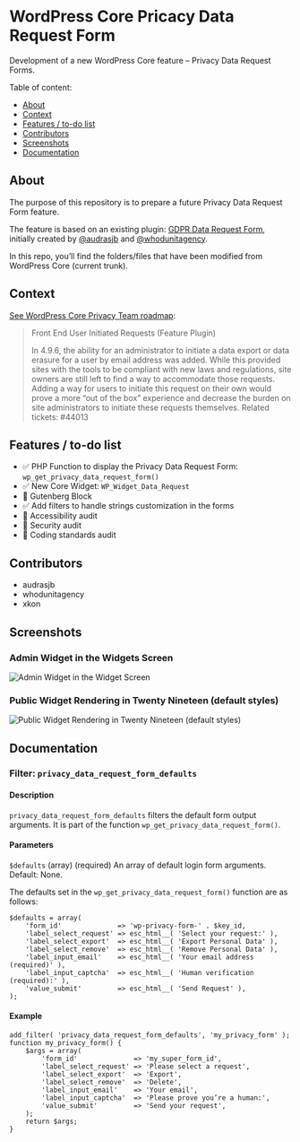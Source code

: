 # WordPress Core Pricacy Data Request Form

Development of a new WordPress Core feature – Privacy Data Request Forms.

Table of content:

- [About](https://github.com/audrasjb/wp-core-privacy-data-request-form#description)
- [Context](https://github.com/audrasjb/wp-core-privacy-data-request-form#context)
- [Features / to-do list](https://github.com/audrasjb/wp-core-privacy-data-request-form#features--to-do-list)
- [Contributors](https://github.com/audrasjb/wp-core-privacy-data-request-form#contributors)
- [Screenshots](https://github.com/audrasjb/wp-core-privacy-data-request-form#screenshots)
- [Documentation](https://github.com/audrasjb/wp-core-privacy-data-request-form#documentation)

## About

The purpose of this repository is to prepare a future Privacy Data Request Form feature.

The feature is based on an existing plugin: [GDPR Data Request Form](https://wordpress.org/plugins/gdpr-data-request-form/), initially created by [@audrasjb](https://profiles.wordpress.org/audrasjb) and [@whodunitagency](https://profiles.wordpress.org/whodunitagency/).

In this repo, you’ll find the folders/files that have been modified from WordPress Core (current trunk).

## Context

[See WordPress Core Privacy Team roadmap](https://make.wordpress.org/core/roadmap/privacy/):

> Front End User Initiated Requests (Feature Plugin)
> 
> In 4.9.6, the ability for an administrator to initiate a data export or data erasure for a user by email address was added. While this provided sites with the tools to be compliant with new laws and regulations, site owners are still left to find a way to accommodate those requests. Adding a way for users to initiate this request on their own would prove a more “out of the box” experience and decrease the burden on site administrators to initiate these requests themselves.
> Related tickets: #44013

## Features / to-do list

- ✅ PHP Function to display the Privacy Data Request Form: `wp_get_privacy_data_request_form()`
- ✅ New Core Widget: `WP_Widget_Data_Request`
- 🔲 Gutenberg Block
- ✅ Add filters to handle strings customization in the forms
- 🔲 Accessibility audit
- 🔲 Security audit
- 🔲 Coding standards audit

## Contributors

- audrasjb
- whodunitagency
- xkon

## Screenshots

### Admin Widget in the Widgets Screen

![Admin Widget in the Widget Screen](https://jeanbaptisteaudras.com/images/privacy-widget-admin.png)

### Public Widget Rendering in Twenty Nineteen (default styles)

![Public Widget Rendering in Twenty Nineteen (default styles)](https://jeanbaptisteaudras.com/images/privacy-widget-public.png)

## Documentation

### Filter: `privacy_data_request_form_defaults`

#### Description

`privacy_data_request_form_defaults` filters the default form output arguments. It is part of the function `wp_get_privacy_data_request_form()`.

#### Parameters

`$defaults` (array) (required) An array of default login form arguments. Default: None.

The defaults set in the `wp_get_privacy_data_request_form()` function are as follows:

	$defaults = array(
		'form_id'              => 'wp-privacy-form-' . $key_id,
		'label_select_request' => esc_html__( 'Select your request:' ),
		'label_select_export'  => esc_html__( 'Export Personal Data' ),
		'label_select_remove'  => esc_html__( 'Remove Personal Data' ),
		'label_input_email'    => esc_html__( 'Your email address (required)' ),
		'label_input_captcha'  => esc_html__( 'Human verification (required):' ),
		'value_submit'         => esc_html__( 'Send Request' ),
	);

#### Example

```
add_filter( 'privacy_data_request_form_defaults', 'my_privacy_form' );
function my_privacy_form() {
	$args = array(
		'form_id'              => 'my_super_form_id',
		'label_select_request' => 'Please select a request',
		'label_select_export'  => 'Export',
		'label_select_remove'  => 'Delete', 
		'label_input_email'    => 'Your email',
		'label_input_captcha'  => 'Please prove you’re a human:',
		'value_submit'         => 'Send your request',
	);
	return $args;
}
```
